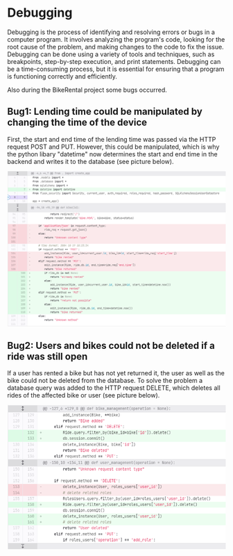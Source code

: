 # Debugging
Debugging is the process of identifying and resolving errors or bugs in a computer program. It involves analyzing the program's code, looking for the root cause of the problem, and making changes to the code to fix the issue. Debugging can be done using a variety of tools and techniques, such as breakpoints, step-by-step execution, and print statements. Debugging can be a time-consuming process, but it is essential for ensuring that a program is functioning correctly and efficiently.

Also during the BikeRental project some bugs occurred.

## Bug1: Lending time could be manipulated by changing the time of the device
First, the start and end time of the lending time was passed via the HTTP request POST and PUT. However, this could be manipulated, which is why the python libary "datetime" now determines the start and end time in the backend and writes it to the database (see picture below).

![bugfixing_1.png](./bugfixing_1.png)

## Bug2: Users and bikes could not be deleted if a ride was still open
If a user has rented a bike but has not yet returned it, the user as well as the bike could not be deleted from the database. To solve the problem a database query was added to the HTTP request DELETE, which deletes all rides of the affected bike or user (see picture below).

![bugfixing_2.png](./bugfixing_2.png)
